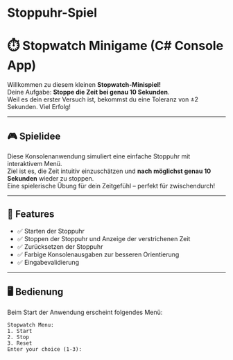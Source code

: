 # Stoppuhr-Spiel

# ⏱️ Stopwatch Minigame (C# Console App)

Willkommen zu diesem kleinen **Stopwatch-Minispiel!**  
Deine Aufgabe: **Stoppe die Zeit bei genau 10 Sekunden**.  
Weil es dein erster Versuch ist, bekommst du eine Toleranz von ±2 Sekunden. Viel Erfolg!

---

## 🎮 Spielidee

Diese Konsolenanwendung simuliert eine einfache Stoppuhr mit interaktivem Menü.  
Ziel ist es, die Zeit intuitiv einzuschätzen und **nach möglichst genau 10 Sekunden** wieder zu stoppen.  
Eine spielerische Übung für dein Zeitgefühl – perfekt für zwischendurch!

---

## 🧩 Features

- ✅ Starten der Stoppuhr  
- ✅ Stoppen der Stoppuhr und Anzeige der verstrichenen Zeit  
- ✅ Zurücksetzen der Stoppuhr  
- ✅ Farbige Konsolenausgaben zur besseren Orientierung  
- ✅ Eingabevalidierung

---

## 🖥️ Bedienung

Beim Start der Anwendung erscheint folgendes Menü:

```text
Stopwatch Menu:
1. Start
2. Stop
3. Reset
Enter your choice (1-3):
